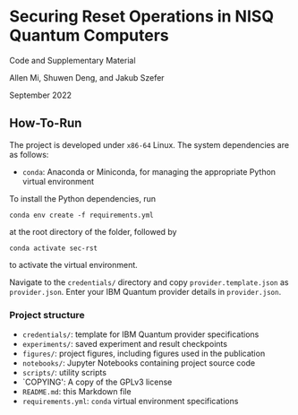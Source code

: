 # Securing Reset Operations in NISQ Quantum Computers

Code and Supplementary Material

Allen Mi, Shuwen Deng, and Jakub Szefer

September 2022

## How-To-Run

The project is developed under `x86-64` Linux. The system dependencies are as follows:

- `conda`: Anaconda or Miniconda, for managing the appropriate Python virtual environment

To install the Python dependencies, run

```
conda env create -f requirements.yml
```

at the root directory of the folder, followed by

```
conda activate sec-rst
```

to activate the virtual environment.

Navigate to the `credentials/` directory and copy `provider.template.json` as `provider.json`. Enter your IBM Quantum provider details in `provider.json`.

### Project structure

- `credentials/`: template for IBM Quantum provider specifications
- `experiments/`: saved experiment and result checkpoints
- `figures/`: project figures, including figures used in the publication
- `notebooks/`: Jupyter Notebooks containing project source code
- `scripts/`: utility scripts
- `COPYING': A copy of the GPLv3 license
- `README.md`: this Markdown file
- `requirements.yml`: `conda` virtual environment specifications
